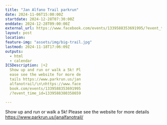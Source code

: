 ```yaml
---
title: "Jan Alfano Trail parkrun"
date: 2024-11-06T15:00:00Z
startdate: 2024-12-28T07:30:00Z
enddate: 2024-12-28T09:00:00Z
external_url: https://www.facebook.com/events/1339588353691995/?event_time_id=1339588380358659
layout: post
location: 
feature-img: "assets/img/big-trail.jpg"
lastmod: 2024-11-18T17:06:09Z
outputs:
  - html
  - calendar
ICSDescription: |+2
  Show up and run or walk a 5k! Pl  ease see the website for more de  tails https://www.parkrun.us/jan  alfanotrail/\n\nhttps://www.face  book.com/events/1339588353691995  /?event_time_id=1339588380358659  
---
```


Show up and run or walk a 5k! Please see the website for more details [https://www.parkrun.us/janalfanotrail/<br>
](https://www.parkrun.us/janalfanotrail/<br>
)  <br>
  
